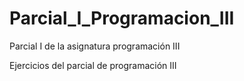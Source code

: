 # Parcial_I_Programacion_III
Parcial I de la asignatura programación III

Ejercicios del parcial de programación III 
